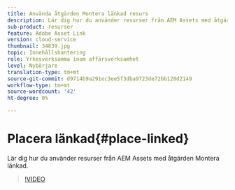 ```yaml
---
title: Använda åtgärden Montera länkad resurs
description: Lär dig hur du använder resurser från AEM Assets med åtgärden Montera länkad.
sub-product: resurser
feature: Adobe Asset Link
version: cloud-service
thumbnail: 34839.jpg
topic: Innehållshantering
role: Yrkesverksamma inom affärsverksamhet
level: Nybörjare
translation-type: tm+mt
source-git-commit: d9714b9a291ec3ee5f3dba9723de72bb120d2149
workflow-type: tm+mt
source-wordcount: '42'
ht-degree: 0%

---
```



# Placera länkad{#place-linked}

Lär dig hur du använder resurser från AEM Assets med åtgärden Montera länkad.

>[!VIDEO](https://video.tv.adobe.com/v/34839/?quality=12)
